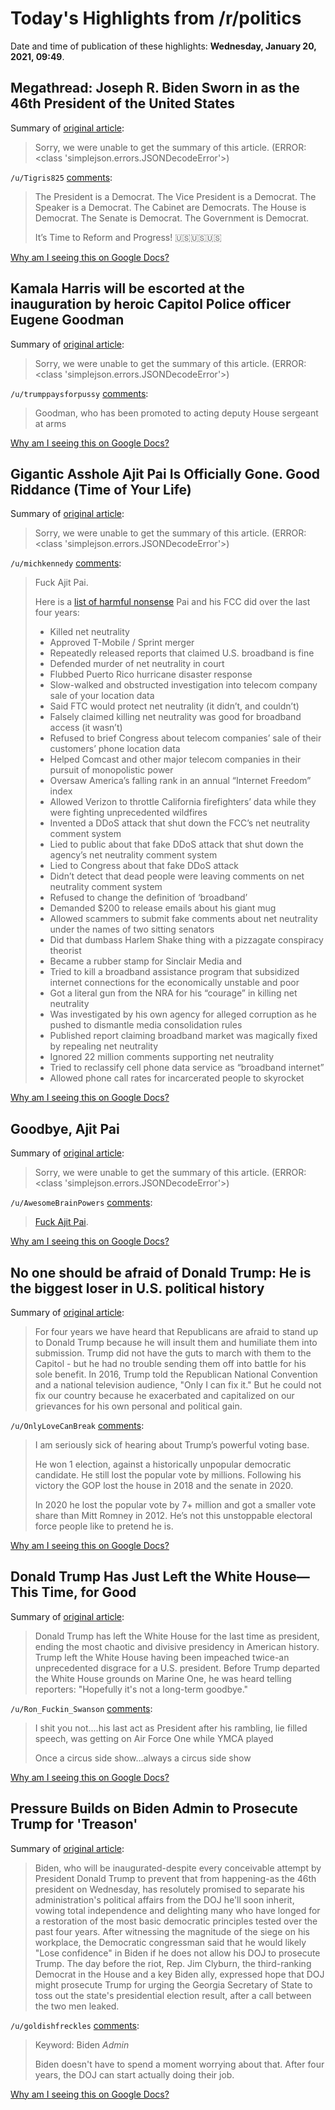 # Today's Highlights from /r/politics

Date and time of publication of these highlights: **Wednesday, January 20, 2021, 09:49**.

## Megathread: Joseph R. Biden Sworn in as the 46th President of the United States

Summary of [original article](https://www.reddit.com/r/politics/comments/l1dj7s/megathread_joseph_r_biden_sworn_in_as_the_46th/):

> Sorry, we were unable to get the summary of this article. (ERROR: <class 'simplejson.errors.JSONDecodeError'>)

`/u/Tigris825` [comments](https://www.reddit.com/r/politics/comments/l1dj7s/megathread_joseph_r_biden_sworn_in_as_the_46th/):

> The President is a Democrat. The Vice President is a Democrat. The Speaker is a Democrat. The Cabinet are Democrats. The House is Democrat. The Senate is Democrat. The Government is Democrat.
> 
> It’s Time to Reform and Progress! 🇺🇸🇺🇸🇺🇸

[Why am I seeing this on Google Docs?](https://docs.google.com/document/d/1Dc6We63vOXIZsc0op-Bt4abqkYjXzOigalQqFxmvvbM/edit?usp=sharing)

## Kamala Harris will be escorted at the inauguration by heroic Capitol Police officer Eugene Goodman

Summary of [original article](https://www.businessinsider.com/kamala-harris-escorted-by-hero-capitol-police-officer-eugene-goodman-2021-1):

> Sorry, we were unable to get the summary of this article. (ERROR: <class 'simplejson.errors.JSONDecodeError'>)

`/u/trumppaysforpussy` [comments](https://www.reddit.com/r/politics/comments/l1bq4v/kamala_harris_will_be_escorted_at_the/):

> Goodman, who has been promoted to acting deputy House sergeant at arms

[Why am I seeing this on Google Docs?](https://docs.google.com/document/d/1Dc6We63vOXIZsc0op-Bt4abqkYjXzOigalQqFxmvvbM/edit?usp=sharing)

## Gigantic Asshole Ajit Pai Is Officially Gone. Good Riddance (Time of Your Life)

Summary of [original article](https://www.vice.com/en/article/bvxpja/gigantic-asshole-ajit-pai-is-officially-gone-good-riddance-time-of-your-life):

> Sorry, we were unable to get the summary of this article. (ERROR: <class 'simplejson.errors.JSONDecodeError'>)

`/u/michkennedy` [comments](https://www.reddit.com/r/politics/comments/l1c1kw/gigantic_asshole_ajit_pai_is_officially_gone_good/):

> Fuck Ajit Pai.
> 
> Here is a [list of harmful nonsense](https://www.vice.com/en/topic/ajit-pai) Pai and his FCC did over the last four years:
> 
> * Killed net neutrality
> * Approved T-Mobile / Sprint merger
> * Repeatedly released reports that claimed U.S. broadband is fine
> * Defended murder of net neutrality in court
> * Flubbed Puerto Rico hurricane disaster response
> * Slow-walked and obstructed investigation into telecom company sale of your location data
> * Said FTC would protect net neutrality (it didn’t, and couldn’t)
> * Falsely claimed killing net neutrality was good for broadband access (it wasn’t)
> * Refused to brief Congress about telecom companies’ sale of their customers’ phone location data
> * Helped Comcast and other major telecom companies in their pursuit of monopolistic power
> * Oversaw America’s falling rank in an annual “Internet Freedom” index
> * Allowed Verizon to throttle California firefighters’ data while they were fighting unprecedented wildfires
> * Invented a DDoS attack that shut down the FCC’s net neutrality comment system
> * Lied to public about that fake DDoS attack that shut down the agency’s net neutrality comment system
> * Lied to Congress about that fake DDoS attack
> * Didn’t detect that dead people were leaving comments on net neutrality comment system
> * Refused to change the definition of ‘broadband’ 
> * Demanded $200 to release emails about his giant mug
> * Allowed scammers to submit fake comments about net neutrality under the names of two sitting senators
> * Did that dumbass Harlem Shake thing with a pizzagate conspiracy theorist
> * Became a rubber stamp for Sinclair Media and 
> * Tried to kill a broadband assistance program that subsidized internet connections for the economically unstable and poor
> * Got a literal gun from the NRA for his “courage” in killing net neutrality
> * Was investigated by his own agency for alleged corruption as he pushed to dismantle media consolidation rules
> * Published report claiming broadband market was magically fixed by repealing net neutrality
> * Ignored 22 million comments supporting net neutrality
> * Tried to reclassify cell phone data service as “broadband internet”
> * Allowed phone call rates for incarcerated people to skyrocket

[Why am I seeing this on Google Docs?](https://docs.google.com/document/d/1Dc6We63vOXIZsc0op-Bt4abqkYjXzOigalQqFxmvvbM/edit?usp=sharing)

## Goodbye, Ajit Pai

Summary of [original article](https://slate.com/technology/2021/01/ajit-pai-fcc-net-neutrality-goodbye.html?via=rss):

> Sorry, we were unable to get the summary of this article. (ERROR: <class 'simplejson.errors.JSONDecodeError'>)

`/u/AwesomeBrainPowers` [comments](https://www.reddit.com/r/politics/comments/l1ah0c/goodbye_ajit_pai/):

> [Fuck Ajit Pai](https://www.fcc.gov/ecfs/search/filings?filers_name=Fuck%20you%20Ajit%20Pai).

[Why am I seeing this on Google Docs?](https://docs.google.com/document/d/1Dc6We63vOXIZsc0op-Bt4abqkYjXzOigalQqFxmvvbM/edit?usp=sharing)

## No one should be afraid of Donald Trump: He is the biggest loser in U.S. political history

Summary of [original article](https://www.salon.com/2021/01/20/no-one-should-be-afraid-of-donald-trump-he-is-the-biggest-loser-in-us-political-history/):

> For four years we have heard that Republicans are afraid to stand up to Donald Trump because he will insult them and humiliate them into submission. Trump did not have the guts to march with them to the Capitol - but he had no trouble sending them off into battle for his sole benefit. In 2016, Trump told the Republican National Convention and a national television audience, "Only I can fix it." But he could not fix our country because he exacerbated and capitalized on our grievances for his own personal and political gain.

`/u/OnlyLoveCanBreak` [comments](https://www.reddit.com/r/politics/comments/l194tu/no_one_should_be_afraid_of_donald_trump_he_is_the/):

> I am seriously sick of hearing about Trump’s powerful voting base. 
> 
> He won 1 election, against a historically unpopular democratic candidate. He still lost the popular vote by millions. Following his victory the GOP lost the house in 2018 and the senate in 2020. 
> 
> In 2020 he lost the popular vote by 7+ million and got a smaller vote share than Mitt Romney in 2012. He’s not this unstoppable electoral force people like to pretend he is.

[Why am I seeing this on Google Docs?](https://docs.google.com/document/d/1Dc6We63vOXIZsc0op-Bt4abqkYjXzOigalQqFxmvvbM/edit?usp=sharing)

## Donald Trump Has Just Left the White House—This Time, for Good

Summary of [original article](https://www.thedailybeast.com/donald-trump-has-just-left-the-white-house-for-good):

> Donald Trump has left the White House for the last time as president, ending the most chaotic and divisive presidency in American history. Trump left the White House having been impeached twice-an unprecedented disgrace for a U.S. president. Before Trump departed the White House grounds on Marine One, he was heard telling reporters: "Hopefully it's not a long-term goodbye."

`/u/Ron_Fuckin_Swanson` [comments](https://www.reddit.com/r/politics/comments/l1902k/donald_trump_has_just_left_the_white_housethis/):

> I shit you not....his last act as President after his rambling, lie filled speech, was getting on Air Force One while YMCA played
> 
> Once a circus side show...always a circus side show

[Why am I seeing this on Google Docs?](https://docs.google.com/document/d/1Dc6We63vOXIZsc0op-Bt4abqkYjXzOigalQqFxmvvbM/edit?usp=sharing)

## Pressure Builds on Biden Admin to Prosecute Trump for 'Treason'

Summary of [original article](https://www.thedailybeast.com/pressure-builds-on-biden-admin-to-prosecute-trump-for-treason?ref=wrap):

> Biden, who will be inaugurated-despite every conceivable attempt by President Donald Trump to prevent that from happening-as the 46th president on Wednesday, has resolutely promised to separate his administration's political affairs from the DOJ he'll soon inherit, vowing total independence and delighting many who have longed for a restoration of the most basic democratic principles tested over the past four years. After witnessing the magnitude of the siege on his workplace, the Democratic congressman said that he would likely "Lose confidence" in Biden if he does not allow his DOJ to prosecute Trump. The day before the riot, Rep. Jim Clyburn, the third-ranking Democrat in the House and a key Biden ally, expressed hope that DOJ might prosecute Trump for urging the Georgia Secretary of State to toss out the state's presidential election result, after a call between the two men leaked.

`/u/goldishfreckles` [comments](https://www.reddit.com/r/politics/comments/l18kkc/pressure_builds_on_biden_admin_to_prosecute_trump/):

> Keyword: Biden *Admin*
> 
> Biden doesn't have to spend a moment worrying about that. After four years, the DOJ can start actually doing their job.

[Why am I seeing this on Google Docs?](https://docs.google.com/document/d/1Dc6We63vOXIZsc0op-Bt4abqkYjXzOigalQqFxmvvbM/edit?usp=sharing)


